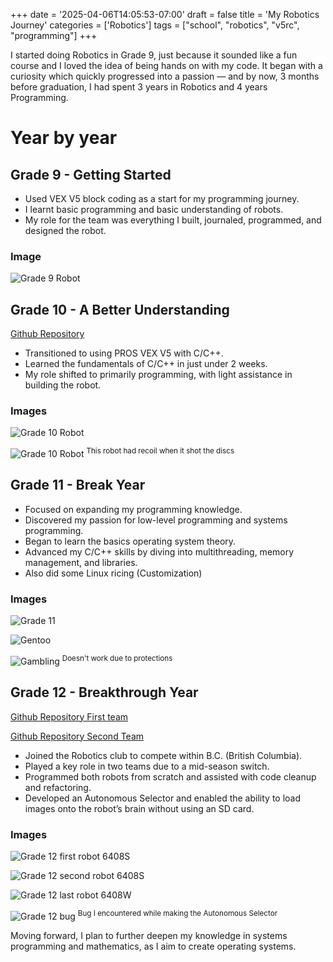 +++
date = '2025-04-06T14:05:53-07:00'
draft = false
title = 'My Robotics Journey'
categories = ['Robotics']
tags = ["school", "robotics", "v5rc", "programming"]
+++

I started doing Robotics in Grade 9, just because it sounded like a fun course and I loved the idea of being hands on with my code. It began with a curiosity which quickly progressed into a passion — and by now, 3 months before graduation, I had spent 3 years in Robotics and 4 years Programming.

# Year by year
## Grade 9 - Getting Started
- Used VEX V5 block coding as a start for my programming journey.
- I learnt basic programming and basic understanding of robots.
- My role for the team was everything I built, journaled, programmed, and designed the robot.
### Image
![Grade 9 Robot](/images/IMG_gr9.jpg)
## Grade 10 - A Better Understanding
[Github Repository](https://github.com/varig203/6408L)
- Transitioned to using PROS VEX V5 with C/C++.
- Learned the fundamentals of C/C++ in just under 2 weeks.
- My role shifted to primarily programming, with light assistance in building the robot.
### Images
![Grade 10 Robot](/images/IMG_gr10-1.jpg)

![Grade 10 Robot](/images/IMG_gr10-2.jpg)
<sup>This robot had recoil when it shot the discs</sup>

## Grade 11 - Break Year
- Focused on expanding my programming knowledge.
- Discovered my passion for low-level programming and systems programming.
- Began to learn the basics operating system theory.
- Advanced my C/C++ skills by diving into multithreading, memory management, and libraries.
- Also did some Linux ricing (Customization)
### Images
![Grade 11](/images/gr11-linux.png)

![Gentoo](/images/gentoo.png)

![Gambling](/images/gamble.png)
<sup>Doesn't work due to protections</sup>

## Grade 12 - Breakthrough Year
[Github Repository First team](https://github.com/varig203/6408S)

[Github Repository Second Team](https://github.com/varig203/6408W)
- Joined the Robotics club to compete within B.C. (British Columbia).
- Played a key role in two teams due to a mid-season switch.
- Programmed both robots from scratch and assisted with code cleanup and refactoring.
- Developed an Autonomous Selector and enabled the ability to load images onto the robot’s brain without using an SD card.
### Images
![Grade 12 first robot 6408S](/images/IMG_gr12-1.jpg)

![Grade 12 second robot 6408S](/images/IMG_gr12-2.jpg)

![Grade 12 last robot 6408W](/images/IMG_gr12-3.jpg)

![Grade 12 bug](/images/IMG_bug.jpg)
<sup>Bug I encountered while making the Autonomous Selector</sup>

Moving forward, I plan to further deepen my knowledge in systems programming and mathematics, as I aim to create operating systems.